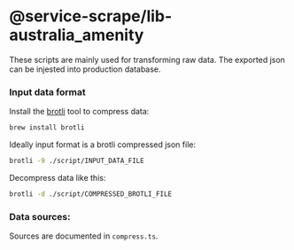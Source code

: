 # @service-scrape/lib-australia_amenity
These scripts are mainly used for transforming raw data. The exported json can be injested into production database.

### Input data format
Install the [brotli](https://github.com/google/brotli) tool to compress data:
```bash
brew install brotli
```

Ideally input format is a brotli compressed json file:
```bash
brotli -9 ./script/INPUT_DATA_FILE
```

Decompress data like this:
```bash
brotli -d ./script/COMPRESSED_BROTLI_FILE
```

### Data sources:
Sources are documented in `compress.ts`.
